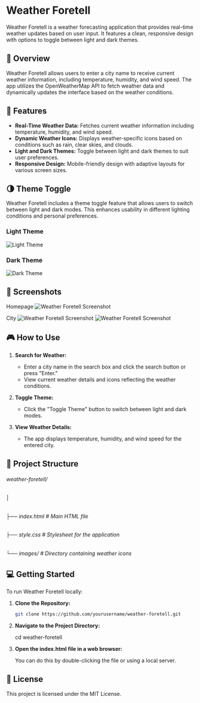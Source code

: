 # Weather Foretell

Weather Foretell is a weather forecasting application that provides real-time weather updates based on user input. It features a clean, responsive design with options to toggle between light and dark themes.

## 📜 Overview

Weather Foretell allows users to enter a city name to receive current weather information, including temperature, humidity, and wind speed. The app utilizes the OpenWeatherMap API to fetch weather data and dynamically updates the interface based on the weather conditions.

## 🚀 Features

- **Real-Time Weather Data:** Fetches current weather information including temperature, humidity, and wind speed.
- **Dynamic Weather Icons:** Displays weather-specific icons based on conditions such as rain, clear skies, and clouds.
- **Light and Dark Themes:** Toggle between light and dark themes to suit user preferences.
- **Responsive Design:** Mobile-friendly design with adaptive layouts for various screen sizes.


## 🌗 Theme Toggle

Weather Foretell includes a theme toggle feature that allows users to switch between light and dark modes. This enhances usability in different lighting conditions and personal preferences.

### Light Theme

![Light Theme]()

### Dark Theme

![Dark Theme](images/weatherforetelldark.png)

## 📸 Screenshots

Homepage
![Weather Foretell Screenshot](images/weatherforetellwhite.png)

City
![Weather Foretell Screenshot](images/Hyderabad.png)
![Weather Foretell Screenshot](images/Ooty.png)


## 🎮 How to Use

1. **Search for Weather:**
   - Enter a city name in the search box and click the search button or press "Enter."
   - View current weather details and icons reflecting the weather conditions.

2. **Toggle Theme:**
   - Click the "Toggle Theme" button to switch between light and dark modes.

3. **View Weather Details:**
   - The app displays temperature, humidity, and wind speed for the entered city.

## 📁 Project Structure

###### weather-foretell/ 
###### │ 
###### ├── index.html     # Main HTML file 
###### ├── style.css      # Stylesheet for the application 
###### └── images/        # Directory containing weather icons




## 💻 Getting Started

To run Weather Foretell locally:

1. **Clone the Repository:**

   ```bash
   git clone https://github.com/yourusername/weather-foretell.git
2. **Navigate to the Project Directory:**

   cd weather-foretell

3. **Open the index.html file in a web browser:**

   You can do this by double-clicking the file or using a local server.

## 📝 License

This project is licensed under the MIT License. 

